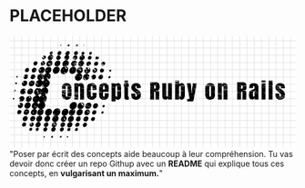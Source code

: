 # PLACEHOLDER
![GitHub Logo](logo/logoconcepts.png)
"Poser par écrit des concepts aide beaucoup à leur compréhension. Tu vas devoir donc créer un repo Githup avec un **README** qui explique tous ces concepts, en **vulgarisant un maximum.**"
